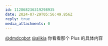 ```yaml
---
id: 112868236319298935
date: 2024-07-29T05:56:49.856Z
reply: true
media_attachments: 0
---
```


[@dmdcqbot](https://14141004.xyz/@dmdcqbot) [@alikia](https://social.a2x.pub/@alikia) 你看看那个 Plus 的具体内容

